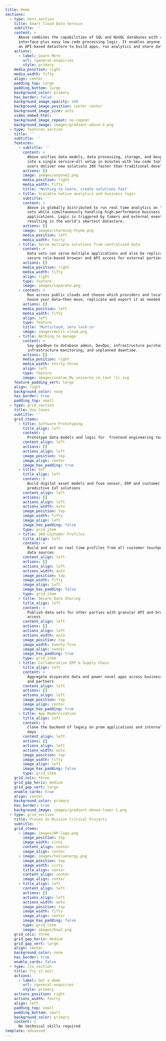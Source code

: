 ```yaml
---
title: Home
sections:
  - type: hero_section
    title: Smart Cloud Data Service
    subtitle: ''
    content: >
      Above combines the capabilities of SQL and NoSQL databases with a simple
      interface plus easy low code processing logic. It enables anyone to create
      an API-based datastore to build apps, run analytics and share data.
    actions:
      - label: Learn More
        url: /general-enquiries
        style: primary
    media_position: right
    media_width: fifty
    align: center
    padding_top: large
    padding_bottom: large
    background_color: primary
    has_border: false
    background_image_opacity: 100
    background_image_position: center center
    background_image_size: auto
    video_embed_html: ''
    background_image_repeat: no-repeat
    background_image: images/gradient-above-4.png
  - type: features_section
    title: ''
    subtitle: ''
    features:
      - subtitle: ''
        content: >
          Above unifies data models, data processing, storage, and bespoke APIs
          into a single service—all setup in minutes with low code tools. Above
          users deliver new solutions 20X faster than traditional development.
        actions: []
        image: images/anyone2.png
        media_position: right
        media_width: fifty
        title: 'Nothing to learn, create solutions fast'
      - title: Scalable native analytics and business logic
        subtitle: ''
        content: >
          Above is globally distributed to run real time analytics on large data
          sets while simultaneously handling high-performance business logic for
          applications. Logic is triggered by timers and external events,
          resulting in the world's smartest datastore.
        actions: []
        image: images/charming-thyme.png
        media_position: left
        media_width: fourty
      - title: Serve multiple solutions from centralized data
        content: >
          Data sets can serve multiple applications and also be replicated with
          secure role-based browser and API access for external parties.
        actions: []
        media_position: right
        media_width: fifty
        align: right
        type: feature
        image: images/separate.png
      - content: >
          Run across public clouds and choose which providers and locations
          house your data—then move, replicate and export it as needed.
        actions: []
        media_position: left
        media_width: fifty
        align: left
        type: feature
        title: 'Multicloud, zero lock-in'
        image: images/multi-cloud.png
      - title: Nothing to manage
        content: >
          Say goodbye to database admin, DevOps, infrastructure purchases,
          infrastructure monitoring, and unplanned downtime.
        actions: []
        media_position: right
        media_width: thirty-three
        align: left
        type: feature
        image: images/undraw_My_universe_re_txot (1).svg
    feature_padding_vert: large
    align: right
    background_color: none
    has_border: true
    padding_top: small
  - type: grid_section
    title: Use Cases
    subtitle: ''
    grid_items:
      - title: Software Prototyping
        title_align: left
        content: |
          Prototype data models and logic for  frontend engineering teams
        content_align: left
        actions: []
        actions_align: left
        image_position: top
        image_align: center
        image_has_padding: true
      - title: IoT
        title_align: left
        content: >
          Build digital asset models and fuse sensor, ERP and customer data into
          predictive IoT solutions
        content_align: left
        actions: []
        actions_align: left
        actions_width: auto
        image_position: top
        image_width: fifty
        image_align: left
        image_has_padding: false
        type: grid_item
      - title: 360 Customer Profiles
        title_align: left
        content: >
          Build and act on real time profiles from all customer touchpoints and
          data sources
        content_align: left
        actions: []
        actions_align: left
        actions_width: auto
        image_position: top
        image_width: fifty
        image_align: left
        image_has_padding: false
        type: grid_item
      - title: Secure Data Sharing
        title_align: left
        content: >
          Publish data sets for other parties with granular API and browser
          access
        content_align: left
        actions: []
        actions_align: left
        actions_width: auto
        image_position: top
        image_width: twenty-five
        image_align: center
        image_has_padding: true
        type: grid_item
      - title: Collaborative ERP & Supply Chain
        title_align: left
        content: >
          Aggregate disparate data and power novel apps across business units
          and partners
        content_align: left
        actions: []
        actions_align: left
        image_position: top
        image_align: center
        image_has_padding: true
      - title: App Modernization
        title_align: left
        content: >
          Clone the backend of legacy on prem applications and internal tools in
          days
        content_align: left
        actions: []
        actions_align: left
        actions_width: auto
        image_position: top
        image_width: fifty
        image_align: left
        image_has_padding: false
        type: grid_item
    grid_cols: three
    grid_gap_horiz: medium
    grid_gap_vert: large
    enable_cards: true
    align: center
    background_color: primary
    has_border: true
    background_image: images/gradient-above-lower-1.png
  - type: grid_section
    title: Proven In Mission Critical Projects
    subtitle: ''
    grid_items:
      - image: images/HP-logo.png
        image_position: top
        image_width: sixty
        content_align: center
        image_align: center
      - image: images/teslaenergy.png
        image_position: top
        image_width: sixty
        title_align: center
        content_align: center
        image_align: center
      - title_align: left
        content_align: left
        actions: []
        actions_align: left
        actions_width: auto
        image_position: top
        image_width: fifty
        image_align: center
        image_has_padding: false
        type: grid_item
        image: images/bae2.png
    grid_cols: three
    grid_gap_horiz: medium
    grid_gap_vert: large
    align: center
    background_color: none
    has_border: true
    enable_cards: false
  - type: cta_section
    title: Try it out!
    actions:
      - label: Get a demo
        url: /general-enquiries
        style: primary
    actions_position: right
    actions_width: fourty
    align: left
    padding_top: small
    padding_bottom: small
    background_color: primary
    content: |
      No technical skills required
template: advanced
---
```

